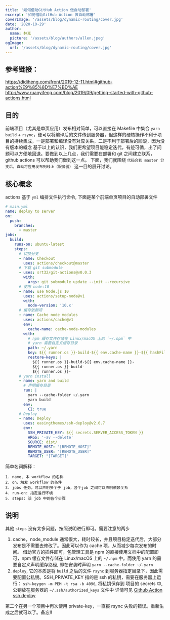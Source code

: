 ```yaml
---
title: '如何借助GitHub Action 做自动部署'
excerpt: '如何借助GitHub Action 做自动部署'
coverImage: '/assets/blog/dynamic-routing/cover.jpg'
date: '2020-10-29'
author:
  name: 林克 
  picture: '/assets/blog/authors/allen.jpeg'
ogImage:
  url: '/assets/blog/dynamic-routing/cover.jpg'
---
```


## 参考链接：
https://didiheng.com/front/2019-12-11.html#github-action%E9%85%8D%E7%BD%AE
http://www.ruanyifeng.com/blog/2019/09/getting-started-with-github-actions.html

## 目的
  前端项目（尤其是单页应用）发布相对简单，可以直接在 Makefile 中集合 `yarn build` + `rsync`，便可以将编译后的文件传到服务器，但这样的硬核操作不利于项目的持续集成，一是部署和编译没有对应关系，二是不利于部署后的回滚，因为没有版本的概念
  基于以上的认识，我们更希望项目能稳定迭代，有迹可循，出了问题可以方便地回退。要做到以上几点，我们需要在部署和 git 之间建立联系，github actions 可以帮助我们做到这一点。
  下面，我们就围绕 `代码合到 master 分支后，自动将应用发布到线上（服务器）` 这一目的展开讨论。

## 核心概念
  actions 基于 `yml` 编排文件执行命令, 下面是某个前端单页项目的自动部署文件

  ```yml
  # main.yml
  name: deploy to server
  on:
    push:
      branches:
        - master
  jobs:
    build:
      runs-on: ubuntu-latest
      steps:
        # 切换分支
        - name: Checkout
          uses: actions/checkout@master
        # 下载 git submodule
        - uses: srt32/git-actions@v0.0.3
          with:
            args: git submodule update --init --recursive
        # 使用 node:10
        - name: use Node.js 10
          uses: actions/setup-node@v1
          with:
            node-version: '10.x'
        # 缓存依赖项
        - name: Cache node modules
          uses: actions/cache@v1
          env:
            cache-name: cache-node-modules
          with:
            # npm 缓存文件存储在 Linux/macOS 上的 `~/.npm` 中
            # yarn 需要自定义缓存目录
            path: ~/.yarn
            key: ${{ runner.os }}-build-${{ env.cache-name }}-${{ hashFiles('**/yarn.lock') }}
            restore-keys: |
              ${{ runner.os }}-build-${{ env.cache-name }}-
              ${{ runner.os }}-build-
              ${{ runner.os }}-
        # yarn install
        - name: yarn and build
          # 声明缓存目录
          run: |
            yarn --cache-folder ~/.yarn
            yarn build
          env:
            CI: true
        # Deploy
        - name: Deploy
          uses: easingthemes/ssh-deploy@v2.0.7
          env:
            SSH_PRIVATE_KEY: ${{ secrets.SERVER_ACCESS_TOKEN }}
            ARGS: '-av --delete'
            SOURCE: dist/
            REMOTE_HOST: "[REMOTE_HOST]"
            REMOTE_USER: "[REMOTE_USER]"
            TARGET: "[TARGET]"
  ```

  简单名词解释：

    1. name, 本 workflow 的名称  
    2. on，触发 workflow 的条件  
    3. jobs 任务，可以声明多个子 job，各个job 之间可以声明依赖关系  
    4. run-on: 指定运行环境  
    5. steps: 该 job 中的各个步骤  

## 说明
  其他 `steps` 没有太多问题，按照说明进行即可。需要注意的两步
  
  1. cache，node_module 通常很大，耗时较长，并且项目稳定迭代后，大部分发布是不需要去修改了。因此可以作为 cache 项，从而减少每次发布的时间。 借助官方的插件即可，包管理工具是 npm 的直接使用文档中的配置即可，npm 缓存文件存储在 Linux/macOS 上的 `~/.npm` 中。而使用 yarn 的需要自定义声明缓存路径, 即在安装时声明 `yarn --cache-folder ~/.yarn`
  2. `deploy`, 它的本质是将 `build` 之后的文件 `rsync` 到服务器指定目录下，因此需要配置公私钥。SSH_PRIVATE_KEY 指的是 ssh 的私钥，需要在服务器上运行： `ssh-keygen -m PEM -t rsa -b 4096`, 将私钥保存到 项目的 secrets 中, 公钥放在服务器的 `~/.ssh/authorized_keys` 文件中
  详情可见 [Github Action ssh deploy](https://github.com/marketplace/actions/ssh-deploy#configuration)

  第二个在另一个项目中再次使用 private-key，一直报 rsync 失败的错误。重新生成之后就可以了。备忘!!
